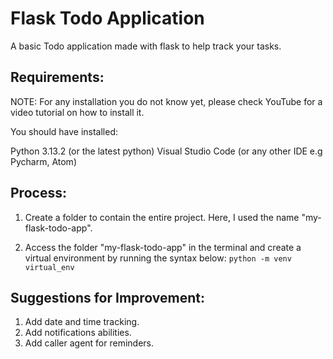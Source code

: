 # Flask Todo Application

A basic Todo application made with flask to help track your tasks.

## Requirements:

NOTE: For any installation you do not know yet, please check YouTube for a video tutorial on how to install it.

You should have installed:

Python 3.13.2 (or the latest python)
Visual Studio Code (or any other IDE e.g Pycharm, Atom)

## Process:

1. Create a folder to contain the entire project. Here, I used the name "my-flask-todo-app".

2. Access the folder "my-flask-todo-app" in the terminal and create a virtual environment by running the syntax below:
   `python -m venv virtual_env`

## Suggestions for Improvement:

1. Add date and time tracking.
2. Add notifications abilities.
3. Add caller agent for reminders.
